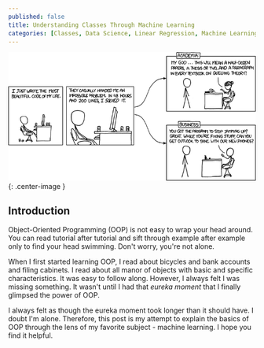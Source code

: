 ```yaml
---
published: false
title: Understanding Classes Through Machine Learning
categories: [Classes, Data Science, Linear Regression, Machine Learning, Python]
---
```


![image](/assets/images/classes.png?raw=true){: .center-image }

## Introduction
Object-Oriented Programming (OOP) is not easy to wrap your head around. You can read tutorial after tutorial and sift through example after example only to find your head swimming. Don't worry, you're not alone. 

When I first started learning OOP, I read about bicycles and bank accounts and filing cabinets. I read about all manor of objects with basic and specific characteristics. It was easy to follow along. However, I always felt I was missing something. It wasn't until I had that *eureka moment* that I finally glimpsed the power of OOP. 

I always felt as though the eureka moment took longer than it should have. I doubt I'm alone. Therefore, this post is my attempt to explain the basics of OOP through the lens of my favorite subject - machine learning. I hope you find it helpful.

